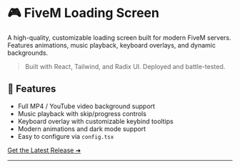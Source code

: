 # 🎮 FiveM Loading Screen

A high-quality, customizable loading screen built for modern FiveM servers. Features animations, music playback, keyboard overlays, and dynamic backgrounds.

> Built with React, Tailwind, and Radix UI. Deployed and battle-tested.

## 🚀 Features

- Full MP4 / YouTube video background support
- Music playback with skip/progress controls
- Keyboard overlay with customizable keybind tooltips
- Modern animations and dark mode support
- Easy to configure via `config.tsx`

[Get the Latest Release ➜](https://github.com/yourname/fivem-loading-screen/releases)

---